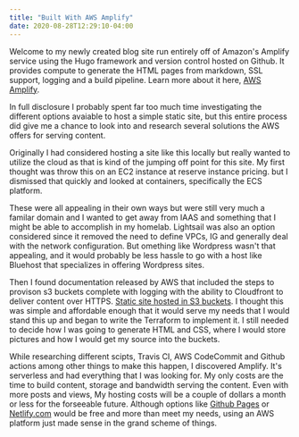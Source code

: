 ```yaml
---
title: "Built With AWS Amplify"
date: 2020-08-28T12:29:10-04:00
---
```


Welcome to my newly created blog site run entirely off of Amazon's Amplify service using the Hugo framework and version control hosted on Github. It provides compute to generate the HTML pages from markdown, SSL support, logging and a build pipeline. Learn more about it here, [AWS Amplify](https://aws.amazon.com/amplify/).

In full disclosure I probably spent far too much time investigating the different options avaiable to host a simple static site, but this entire process did give me a chance to look into and research several solutions the AWS offers for serving content.

Originally I had considered hosting a site like this locally but really wanted to utilize the cloud as that is kind of the jumping off point for this site. My first thought was throw this on an EC2 instance at reserve instance pricing. but I dismissed that quickly and looked at containers, specifically the ECS platform. 

These were all appealing in their own ways but were still very much a familar domain and I wanted to get away from IAAS and something that I might be able to accomplish in my homelab. Lightsail was also an option considered since it removed the need to define VPCs, IG and generally deal with the network configuration. But omething like Wordpress wasn't that appealing, and it would probably be less hassle to go with a host like Bluehost that specializes in offering Wordpress sites. 

Then I found documentation released by AWS that included the steps to provison s3 buckets complete with logging with the ability to  Cloudfront to deliver content over HTTPS. [Static site hosted in S3 buckets](https://docs.aws.amazon.com/AmazonS3/latest/dev/website-hosting-custom-domain-walkthrough.html). I thought this was simple and affordable enough that it would serve my needs that I would stand this up and began to write the Terraform to implement it. I still needed to decide how I was going to generate HTML and CSS, where I would store pictures and how I would get my source into the buckets. 

While researching different scipts, Travis CI, AWS CodeCommit and Github actions among other things to make this happen, I discovered Amplify. It's serverless and had everything that I was looking for. My only costs are the time to build content, storage and bandwidth serving the content. Even with more posts and views, My hosting costs will be a couple of dollars a month or less for the forseeable future. Although options like [Github Pages](https://pages.github.com/) or [Netlify.com](https://www.netlify.com/) would be free and more than meet my needs, using an AWS platform just made sense in the grand scheme of things. 

